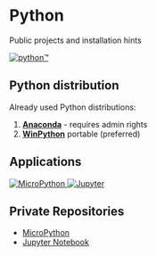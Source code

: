 # Python

Public projects and installation hints

<!-- get image via remote url using html syntax -->
<a href="https://www.python.org/">
   <img class="python-logo" src="https://www.python.org/static/img/python-logo.png" alt="python&trade;">
</a>

## Python distribution
Already used Python distributions:
1. [**Anaconda**](https://www.anaconda.com/) - requires admin rights
2. [**WinPython**](https://winpython.github.io/) portable (preferred)

## Applications

<a href="https://micropython.org/" title="MicroPython">
   <img src="https://github.com/griemide/MicroPython/blob/master/python.png" alt="MicroPython" />
</a>

<!-- get image via remote url using html syntax -->
<a href="https://jupyter.org/" title="Jupyter">
   <img src="https://jupyter.org/assets/nav_logo.svg" alt="Jupyter" />
</a>


## Private Repositories
* [MicroPython](https://github.com/griemide/MicroPython)
* [Jupyter Notebook](https://github.com/griemide/jupyter)
[]()
[]()
